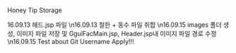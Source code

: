 Honey Tip Storage

16.09.13 헤드.jsp 파일
\n16.09.13 철한 + 동수 파일 취합 
\n16.09.15 images 폴더 생성, 이미지 파일 저장 및 GgulFacMain.jsp, Header.jsp내 이미지 파일 경로 수정
\n16.09.15 Test about Git Username Apply!!!